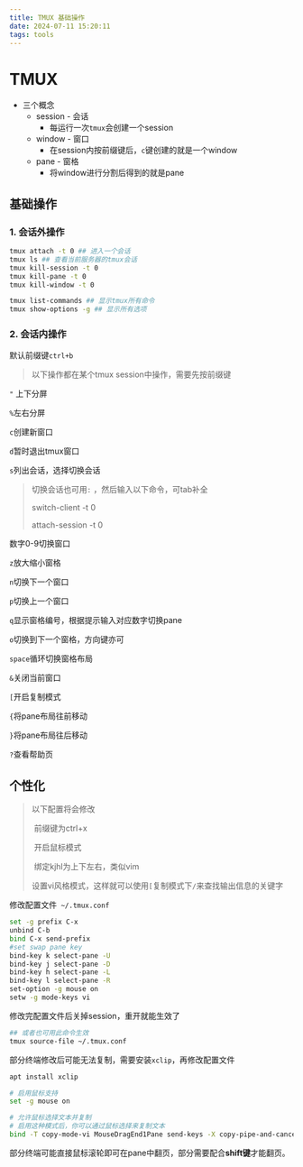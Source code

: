 ```yaml
---
title: TMUX 基础操作
date: 2024-07-11 15:20:11
tags: tools
---
```

# TMUX

- 三个概念
  - session - 会话
    - 每运行一次`tmux`会创建一个session
  - window - 窗口
    - 在session内按前缀键后，`c`键创建的就是一个window
  - pane - 窗格
    - 将window进行分割后得到的就是pane

## 基础操作

### 1. 会话外操作

```bash
tmux attach -t 0 ## 进入一个会话
tmux ls ## 查看当前服务器的tmux会话
tmux kill-session -t 0
tmux kill-pane -t 0
tmux kill-window -t 0

tmux list-commands ## 显示tmux所有命令 
tmux show-options -g ## 显示所有选项
```

### 2. 会话内操作

默认前缀键`ctrl+b`

> 以下操作都在某个tmux session中操作，需要先按前缀键

`"` 上下分屏

`%`左右分屏

`c`创建新窗口

`d`暂时退出tmux窗口

`s`列出会话，选择切换会话

> 切换会话也可用`:` ，然后输入以下命令，可tab补全
>
> switch-client -t 0  
>
> attach-session -t 0 

数字0-9切换窗口

`z`放大缩小窗格

`n`切换下一个窗口

`p`切换上一个窗口

`q`显示窗格编号，根据提示输入对应数字切换pane

`o`切换到下一个窗格，方向键亦可

`space`循环切换窗格布局

`&`关闭当前窗口

`[`开启复制模式

`{`将pane布局往前移动

`}`将pane布局往后移动

`?`查看帮助页

## 个性化

> 以下配置将会修改
>
> ​	前缀键为ctrl+x
>
> ​	开启鼠标模式
>
> ​	绑定kjhl为上下左右，类似vim
>
> ​	设置vi风格模式，这样就可以使用`[`复制模式下`/`来查找输出信息的关键字

修改配置文件` ~/.tmux.conf`

```bash
set -g prefix C-x
unbind C-b
bind C-x send-prefix
#set swap pane key
bind-key k select-pane -U
bind-key j select-pane -D
bind-key h select-pane -L
bind-key l select-pane -R
set-option -g mouse on
setw -g mode-keys vi
```

修改完配置文件后关掉session，重开就能生效了
```bash
## 或者也可用此命令生效
tmux source-file ~/.tmux.conf
```

部分终端修改后可能无法复制，需要安装`xclip`，再修改配置文件

```bash
apt install xclip
```

```bash
# 启用鼠标支持
set -g mouse on

# 允许鼠标选择文本并复制
# 启用这种模式后，你可以通过鼠标选择来复制文本
bind -T copy-mode-vi MouseDragEnd1Pane send-keys -X copy-pipe-and-cancel "xclip -in -selection clipboard"
```

部分终端可能直接鼠标滚轮即可在pane中翻页，部分需要配合**shift键**才能翻页。